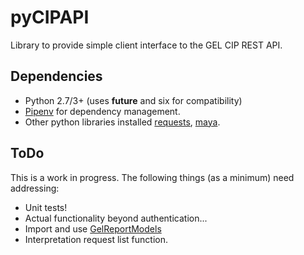 # pyCIPAPI

Library to provide simple client interface to the GEL CIP REST API.

## Dependencies

- Python 2.7/3+ (uses __future__ and six for compatibility)
- [Pipenv](https://pipenv.readthedocs.io/en/latest/) for dependency management.
- Other python libraries installed [requests](http://docs.python-requests.org/en/master/),
  [maya](https://github.com/kennethreitz/maya).

## ToDo

This is a work in progress. The following things (as a minimum) need addressing:

- Unit tests!
- Actual functionality beyond authentication...
- Import and use [GelReportModels](https://github.com/genomicsengland/GelReportModels)
- Interpretation request list function.
